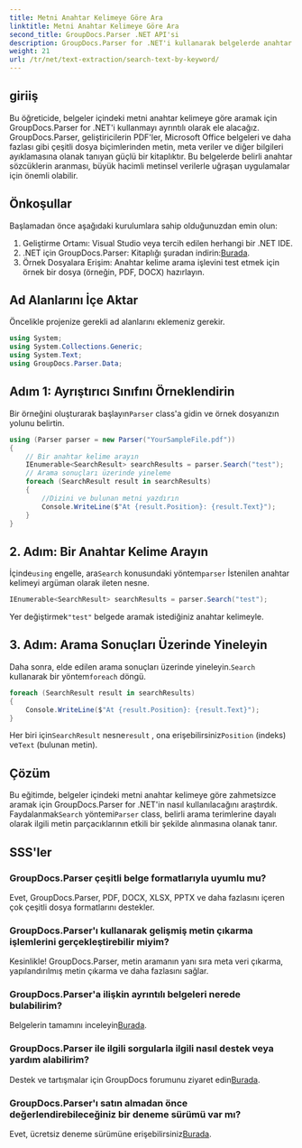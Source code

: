 ```yaml
---
title: Metni Anahtar Kelimeye Göre Ara
linktitle: Metni Anahtar Kelimeye Göre Ara
second_title: GroupDocs.Parser .NET API'si
description: GroupDocs.Parser for .NET'i kullanarak belgelerde anahtar kelimeye göre metin aramayı öğrenin. İlgili içeriği kolaylıkla ve verimli bir şekilde çıkarın.
weight: 21
url: /tr/net/text-extraction/search-text-by-keyword/
---
```

## giriiş
Bu öğreticide, belgeler içindeki metni anahtar kelimeye göre aramak için GroupDocs.Parser for .NET'i kullanmayı ayrıntılı olarak ele alacağız. GroupDocs.Parser, geliştiricilerin PDF'ler, Microsoft Office belgeleri ve daha fazlası gibi çeşitli dosya biçimlerinden metin, meta veriler ve diğer bilgileri ayıklamasına olanak tanıyan güçlü bir kitaplıktır. Bu belgelerde belirli anahtar sözcüklerin aranması, büyük hacimli metinsel verilerle uğraşan uygulamalar için önemli olabilir.
## Önkoşullar
Başlamadan önce aşağıdaki kurulumlara sahip olduğunuzdan emin olun:
1. Geliştirme Ortamı: Visual Studio veya tercih edilen herhangi bir .NET IDE.
2.  .NET için GroupDocs.Parser: Kitaplığı şuradan indirin:[Burada](https://releases.groupdocs.com/parser/net/).
3. Örnek Dosyalara Erişim: Anahtar kelime arama işlevini test etmek için örnek bir dosya (örneğin, PDF, DOCX) hazırlayın.

## Ad Alanlarını İçe Aktar
Öncelikle projenize gerekli ad alanlarını eklemeniz gerekir.
```csharp
using System;
using System.Collections.Generic;
using System.Text;
using GroupDocs.Parser.Data;
```
## Adım 1: Ayrıştırıcı Sınıfını Örneklendirin
 Bir örneğini oluşturarak başlayın`Parser` class'a gidin ve örnek dosyanızın yolunu belirtin.
```csharp
using (Parser parser = new Parser("YourSampleFile.pdf"))
{
    // Bir anahtar kelime arayın
    IEnumerable<SearchResult> searchResults = parser.Search("test");
    // Arama sonuçları üzerinde yineleme
    foreach (SearchResult result in searchResults)
    {
        //Dizini ve bulunan metni yazdırın
        Console.WriteLine($"At {result.Position}: {result.Text}");
    }
}
```
## 2. Adım: Bir Anahtar Kelime Arayın
 İçinde`using` engelle, ara`Search` konusundaki yöntem`parser` İstenilen anahtar kelimeyi argüman olarak ileten nesne.
```csharp
IEnumerable<SearchResult> searchResults = parser.Search("test");
```
 Yer değiştirmek`"test"` belgede aramak istediğiniz anahtar kelimeyle.
## 3. Adım: Arama Sonuçları Üzerinde Yineleyin
 Daha sonra, elde edilen arama sonuçları üzerinde yineleyin.`Search` kullanarak bir yöntem`foreach` döngü.
```csharp
foreach (SearchResult result in searchResults)
{
    Console.WriteLine($"At {result.Position}: {result.Text}");
}
```
 Her biri için`SearchResult` nesne`result` , ona erişebilirsiniz`Position` (indeks) ve`Text` (bulunan metin).

## Çözüm
 Bu eğitimde, belgeler içindeki metni anahtar kelimeye göre zahmetsizce aramak için GroupDocs.Parser for .NET'in nasıl kullanılacağını araştırdık. Faydalanmak`Search` yöntemi`Parser` class, belirli arama terimlerine dayalı olarak ilgili metin parçacıklarının etkili bir şekilde alınmasına olanak tanır.

## SSS'ler
### GroupDocs.Parser çeşitli belge formatlarıyla uyumlu mu?
Evet, GroupDocs.Parser, PDF, DOCX, XLSX, PPTX ve daha fazlasını içeren çok çeşitli dosya formatlarını destekler.
### GroupDocs.Parser'ı kullanarak gelişmiş metin çıkarma işlemlerini gerçekleştirebilir miyim?
Kesinlikle! GroupDocs.Parser, metin aramanın yanı sıra meta veri çıkarma, yapılandırılmış metin çıkarma ve daha fazlasını sağlar.
### GroupDocs.Parser'a ilişkin ayrıntılı belgeleri nerede bulabilirim?
Belgelerin tamamını inceleyin[Burada](https://tutorials.groupdocs.com/parser/net/).
### GroupDocs.Parser ile ilgili sorgularla ilgili nasıl destek veya yardım alabilirim?
 Destek ve tartışmalar için GroupDocs forumunu ziyaret edin[Burada](https://forum.groupdocs.com/c/parser/17).
### GroupDocs.Parser'ı satın almadan önce değerlendirebileceğiniz bir deneme sürümü var mı?
 Evet, ücretsiz deneme sürümüne erişebilirsiniz[Burada](https://releases.groupdocs.com/).